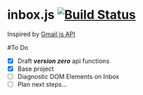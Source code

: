 # inbox.js [![Build Status](https://travis-ci.org/randalmaia/inbox.js.svg?branch=master)](https://travis-ci.org/randalmaia/inbox.js)
Inspired by [Gmail js API](https://github.com/KartikTalwar/gmail.js)


#To Do
- [x] Draft ***version zero*** api functions 
- [x] Base project
- [ ] Diagnostic DOM Elements on Inbox
- [ ] Plan next steps... 
